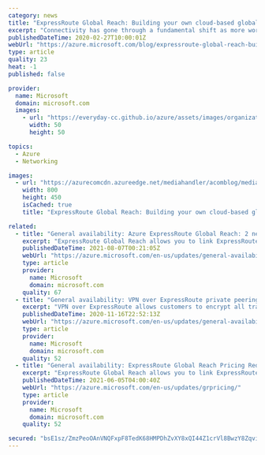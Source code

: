 ```yaml
---
category: news
title: "ExpressRoute Global Reach: Building your own cloud-based global backbone"
excerpt: "Connectivity has gone through a fundamental shift as more workloads and services have moved to the Cloud. Traditional enterprise Wide Area Networks (WAN) have been fixed in nature, without the ability to dynamically scale to meet modern customer demands. For customers seeking to increasingly apply a"
publishedDateTime: 2020-02-27T10:00:01Z
webUrl: "https://azure.microsoft.com/blog/expressroute-global-reach-building-your-own-cloud-based-global-backbone/"
type: article
quality: 23
heat: -1
published: false

provider:
  name: Microsoft
  domain: microsoft.com
  images:
    - url: "https://everyday-cc.github.io/azure/assets/images/organizations/microsoft.com-50x50.jpg"
      width: 50
      height: 50

topics:
  - Azure
  - Networking

images:
  - url: "https://azurecomcdn.azureedge.net/mediahandler/acomblog/media/Default/blog/91479b4e-3251-419d-861a-102b91287a1c.png"
    width: 800
    height: 450
    isCached: true
    title: "ExpressRoute Global Reach: Building your own cloud-based global backbone"

related:
  - title: "General availability: Azure ExpressRoute Global Reach: 2 new locations"
    excerpt: "ExpressRoute Global Reach allows you to link ExpressRoute circuits in different locations together to make a private network between your on-premises networks."
    publishedDateTime: 2021-08-07T00:21:05Z
    webUrl: "https://azure.microsoft.com/en-us/updates/general-availability-azure-expressroute-global-reach-2-new-locations/"
    type: article
    provider:
      name: Microsoft
      domain: microsoft.com
    quality: 67
  - title: "General availability: VPN over ExpressRoute private peering"
    excerpt: "VPN over ExpressRoute allows customers to encrypt all traffic going over their ExpressRoute circuit. VPN over ExpressRoute, combined with site-to-site and point-to-site VPN provides end-to-end encryption between data centers, branch offices and remote users."
    publishedDateTime: 2020-11-16T22:52:13Z
    webUrl: "https://azure.microsoft.com/en-us/updates/general-availability-vpn-over-expressroute-private-peering/"
    type: article
    provider:
      name: Microsoft
      domain: microsoft.com
    quality: 52
  - title: "General availability: ExpressRoute Global Reach Pricing Reduction"
    excerpt: "ExpressRoute Global Reach allows you to link ExpressRoute circuits together to make a private network between your on-premises networks. The data transfer price for this offering is now 50% lower."
    publishedDateTime: 2021-06-05T04:00:40Z
    webUrl: "https://azure.microsoft.com/en-us/updates/grpricing/"
    type: article
    provider:
      name: Microsoft
      domain: microsoft.com
    quality: 52

secured: "bsE1sz/ZmzPeoOAnVNQFxpF8TedK68HMPDhZvXY8xQI44Z1crVl8BwzY8ZqvimTukeNZBoCZ52vmPPpL0z/zCZjWCx3Ve/T2+AE7ok1R45MiTBjXMygnU+042wML5hLgwKCJTL1IfBBQwXKPBru/RQ9KdUzu9LHJNRYecsfVBxQqDODKklU4Q83jnlhHVj/0aB/YMJqD0yH7t1jaIUZUPcXnvIIr/TRUwuXRZf3oRBVVQLO6UCBHLm2R7/UfJzXlxmk164ggNpUEJyotCWH8ae8R6JrooNUpNZwaP9aD7aYPKNv5TToMY7bfJtHRPoWQupe3Iay52x29aAo5hYsXAw==;Z74VX+ZayGaH8ViQnzkymw=="
---
```


